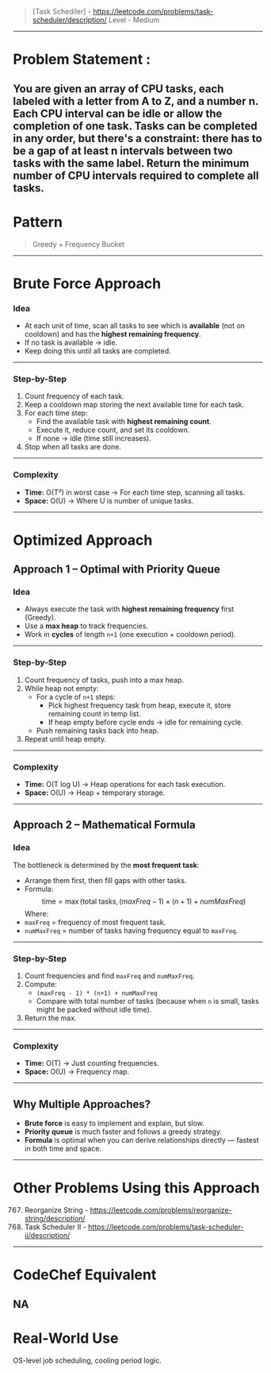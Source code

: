 > [Task Schediler] - https://leetcode.com/problems/task-scheduler/description/
> Level - Medium
--------------------------------------------------------------------------------------------------------------------------------------
# Problem Statement : 

You are given an array of CPU tasks, each labeled with a letter from A to Z, and a number n. Each CPU interval can be idle or allow the completion of one task. Tasks can be completed in any order, but there's a constraint: there has to be a gap of at least n intervals between two tasks with the same label.
Return the minimum number of CPU intervals required to complete all tasks.
--------------------------------------------------------------------------------------------------------------------------------------
# Pattern
> Greedy + Frequency Bucket
--------------------------------------------------------------------------------------------------------------------------------------
# Brute Force Approach

### **Idea**
* At each unit of time, scan all tasks to see which is **available** (not on cooldown) and has the **highest remaining frequency**.
* If no task is available → idle.
* Keep doing this until all tasks are completed.
---

### **Step-by-Step**
1. Count frequency of each task.
2. Keep a cooldown map storing the next available time for each task.
3. For each time step:
   * Find the available task with **highest remaining count**.
   * Execute it, reduce count, and set its cooldown.
   * If none → idle (time still increases).
4. Stop when all tasks are done.
---

### **Complexity**
* **Time:** O(T²) in worst case → For each time step, scanning all tasks.
* **Space:** O(U) → Where U is number of unique tasks.

--------------------------------------------------------------------------------------------------------------------------------------
# Optimized Approach

## **Approach 1 – Optimal with Priority Queue**

### **Idea**
* Always execute the task with **highest remaining frequency** first (Greedy).
* Use a **max heap** to track frequencies.
* Work in **cycles** of length `n+1` (one execution + cooldown period).
---

### **Step-by-Step**
1. Count frequency of tasks, push into a max heap.
2. While heap not empty:
   * For a cycle of `n+1` steps:
     * Pick highest frequency task from heap, execute it, store remaining count in temp list.
     * If heap empty before cycle ends → idle for remaining cycle.
   * Push remaining tasks back into heap.
3. Repeat until heap empty.
---

### **Complexity**
* **Time:** O(T log U) → Heap operations for each task execution.
* **Space:** O(U) → Heap + temporary storage.

---
## **Approach 2 – Mathematical Formula**

### **Idea**
The bottleneck is determined by the **most frequent task**:
* Arrange them first, then fill gaps with other tasks.
* Formula:
  $$
  \text{time} = \max(\text{total tasks}, (maxFreq - 1) \times (n+1) + numMaxFreq)
  $$
Where:
* `maxFreq` = frequency of most frequent task.
* `numMaxFreq` = number of tasks having frequency equal to `maxFreq`.
---

### **Step-by-Step**
1. Count frequencies and find `maxFreq` and `numMaxFreq`.
2. Compute:
   * `(maxFreq - 1) * (n+1) + numMaxFreq`
   * Compare with total number of tasks (because when `n` is small, tasks might be packed without idle time).
3. Return the max.
---

### **Complexity**
* **Time:** O(T) → Just counting frequencies.
* **Space:** O(U) → Frequency map.
---

## **Why Multiple Approaches?**
* **Brute force** is easy to implement and explain, but slow.
* **Priority queue** is much faster and follows a greedy strategy.
* **Formula** is optimal when you can derive relationships directly — fastest in both time and space.

--------------------------------------------------------------------------------------------------------------------------------------
# Other Problems Using this Approach
767. Reorganize String - https://leetcode.com/problems/reorganize-string/description/
2365. Task Scheduler II - https://leetcode.com/problems/task-scheduler-ii/description/
--------------------------------------------------------------------------------------------------------------------------------------
# CodeChef Equivalent
NA
--------------------------------------------------------------------------------------------------------------------------------------
# Real-World Use
 OS-level job scheduling, cooling period logic.

